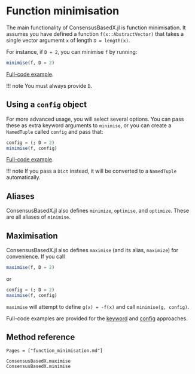 # Function minimisation

The main functionality of ConsensusBasedX.jl is function minimisation. It assumes you have defined a function `f(x::AbstractVector)` that takes a single vector argumemt `x` of length `D = length(x)`.

For instance, if `D = 2`, you can minimise `f` by running:
```julia
minimise(f, D = 2)
```
[Full-code example](https://github.com/PdIPS/ConsensusBasedX.jl/blob/main/examples/basic_usage/minimise_with_keywords.jl).

!!! note
    You must always provide `D`.


## Using a `config` object

For more advanced usage, you will select several options. You can pass these as extra keyword arguments to `minimise`, or you can create a `NamedTuple` called `config` and pass that:
```julia
config = (; D = 2)
minimise(f, config)
```
[Full-code example](https://github.com/PdIPS/ConsensusBasedX.jl/blob/main/examples/basic_usage/minimise_with_config.jl).

!!! note
    If you pass a `Dict` instead, it will be converted to a `NamedTuple` automatically.


## Aliases

ConsensusBasedX.jl also defines `minimize`, `optimise`, and `optimize`. These are all aliases of `minimise`.


## Maximisation

ConsensusBasedX.jl also defines `maximise` (and its alias, `maximize`) for convenience. If you call
```julia
maximise(f, D = 2)
```
or 
```julia
config = (; D = 2)
maximise(f, config)
```
`maximise` will attempt to define `g(x) = -f(x)` and call `minimise(g, config)`.


Full-code examples are provided for the [keyword](https://github.com/PdIPS/ConsensusBasedX.jl/blob/main/examples/basic_usage/maximise_with_keywords.jl) and [config](https://github.com/PdIPS/ConsensusBasedX.jl/blob/main/examples/basic_usage/maximise_with_config.jl) approaches.


## Method reference


```@index
Pages = ["function_minimisation.md"]
```

```@docs
ConsensusBasedX.maximise
ConsensusBasedX.minimise
```
